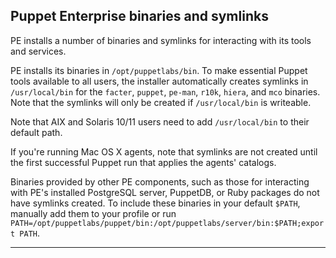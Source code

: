 <!--Concepts provide context for task and reference topics. -->

## Puppet Enterprise binaries and symlinks

PE installs a number of binaries and symlinks for interacting with its tools and services.

PE installs its binaries in `/opt/puppetlabs/bin`. To make essential Puppet tools available to all users, the installer automatically creates symlinks in `/usr/local/bin` for the `facter`, `puppet`, `pe-man`, `r10k`, `hiera`,  and `mco` binaries. Note that the symlinks will only be created if `/usr/local/bin` is writeable.

Note that AIX and Solaris 10/11 users need to add `/usr/local/bin` to their default path.

If you're running Mac OS X agents, note that symlinks are not created until the first successful Puppet run that applies the agents' catalogs.

Binaries provided by other PE components, such as those for interacting with PE's installed PostgreSQL server, PuppetDB, or Ruby packages do not have symlinks created. To include these binaries in your default `$PATH`, manually add them to your profile or run `PATH=/opt/puppetlabs/puppet/bin:/opt/puppetlabs/server/bin:$PATH;export PATH`.


* * *
